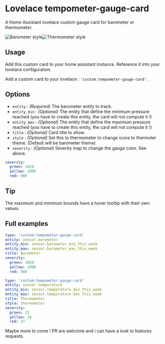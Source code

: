 # Lovelace tempometer-gauge-card
A Home Assistant lovelace custom gauge card for barometer or thermometer.

![Barometer style](https://user-images.githubusercontent.com/25659602/63027159-b7464980-beac-11e9-8d7a-2143eeead609.png)![Thermometer style](https://user-images.githubusercontent.com/25659602/63298831-b65e4f00-c2d4-11e9-88fc-292450dfe8c3.png)


## Usage
Add this custom card to your home assistant instance. Reference it into your lovelace configuration.

Add a custom card to your lovelace : `'custom:tempometer-gauge-card'`.

## Options
- `entity` : *(Required)* The barometer entity to track.
- `entity_min` : *(Optional)* The entity that define the minimum pressure reached (you have to create this entity, the card will not compute it !)
- `entity_max` : *(Optional)* The entity that define the maximum pressure reached (you have to create this entity, the card will not compute it !)
- `title` : *(Optional)* Card title to show.
- `style` : *(Optional)* Set this to thermometer to change icons to thermoter theme. (Default will be barometer theme)
- `severity` : *(Optional)* Severity map to change the gauge color. See above.

```yaml
severity:
  green: 1020
  yellow: 1000
  red: 900
```
## Tip
The maximum and minimum bounds have a hover tooltip with their own values.

## Full examples
```yaml
type: 'custom:tempometer-gauge-card'
entity: sensor.barometer
entity_min: sensor.barometer_min_this_week
entity_max: sensor.barometer_max_this_week
title: Barometer
severity:
  green: 1020
  yellow: 1000
  red: 900
```
```yaml
type: 'custom:tempometer-gauge-card'
entity: sensor.temperature
entity_min: sensor.temperature_min_this_week
entity_max: sensor.temperature_max_this_week
title: Thermometer
style: thermometer
severity:
  green: 22
  yellow: 24
  red: 27
```

Maybe more to come ! PR are welcome and i can have a look to features requests.
